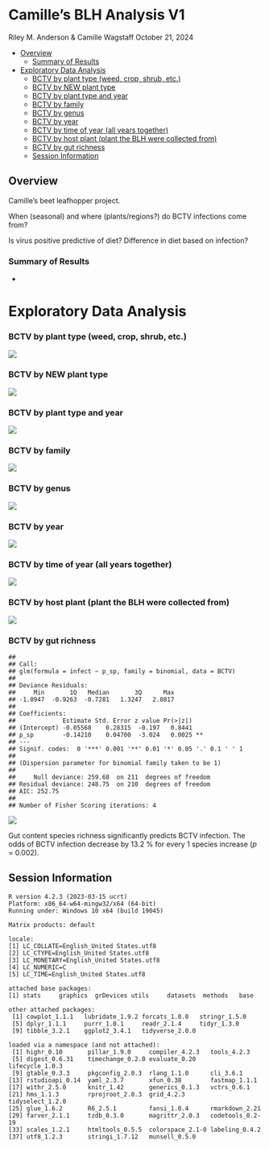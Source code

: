 Camille’s BLH Analysis V1
================
Riley M. Anderson & Camille Wagstaff
October 21, 2024

  

- [Overview](#overview)
  - [Summary of Results](#summary-of-results)
- [Exploratory Data Analysis](#exploratory-data-analysis)
  - [BCTV by plant type (weed, crop, shrub,
    etc.)](#bctv-by-plant-type-weed-crop-shrub-etc)
  - [BCTV by NEW plant type](#bctv-by-new-plant-type)
  - [BCTV by plant type and year](#bctv-by-plant-type-and-year)
  - [BCTV by family](#bctv-by-family)
  - [BCTV by genus](#bctv-by-genus)
  - [BCTV by year](#bctv-by-year)
  - [BCTV by time of year (all years
    together)](#bctv-by-time-of-year-all-years-together)
  - [BCTV by host plant (plant the BLH were collected
    from)](#bctv-by-host-plant-plant-the-blh-were-collected-from)
  - [BCTV by gut richness](#bctv-by-gut-richness)
  - [Session Information](#session-information)

## Overview

Camille’s beet leafhopper project.

When (seasonal) and where (plants/regions?) do BCTV infections come
from?

Is virus positive predictive of diet? Difference in diet based on
infection?

### Summary of Results

- 

# Exploratory Data Analysis

### BCTV by plant type (weed, crop, shrub, etc.)

![](BLHv1_files/figure-gfm/planttype_by_BCTV-1.png)<!-- -->

### BCTV by NEW plant type

![](BLHv1_files/figure-gfm/planttype_by_BCTV_1-1.png)<!-- -->

### BCTV by plant type and year

![](BLHv1_files/figure-gfm/planttype_by_BCTV_year-1.png)<!-- -->

### BCTV by family

![](BLHv1_files/figure-gfm/family_by_BCTV-1.png)<!-- -->

### BCTV by genus

![](BLHv1_files/figure-gfm/genus_by_BCTV-1.png)<!-- -->

### BCTV by year

![](BLHv1_files/figure-gfm/year_by_BCTV-1.png)<!-- -->

### BCTV by time of year (all years together)

![](BLHv1_files/figure-gfm/timeperiod_by_BCTV-1.png)<!-- -->

### BCTV by host plant (plant the BLH were collected from)

![](BLHv1_files/figure-gfm/hostplant_by_BCTV-1.png)<!-- -->

### BCTV by gut richness

    ## 
    ## Call:
    ## glm(formula = infect ~ p_sp, family = binomial, data = BCTV)
    ## 
    ## Deviance Residuals: 
    ##     Min       1Q   Median       3Q      Max  
    ## -1.0947  -0.9263  -0.7281   1.3247   2.0817  
    ## 
    ## Coefficients:
    ##             Estimate Std. Error z value Pr(>|z|)   
    ## (Intercept) -0.05568    0.28315  -0.197   0.8441   
    ## p_sp        -0.14210    0.04700  -3.024   0.0025 **
    ## ---
    ## Signif. codes:  0 '***' 0.001 '**' 0.01 '*' 0.05 '.' 0.1 ' ' 1
    ## 
    ## (Dispersion parameter for binomial family taken to be 1)
    ## 
    ##     Null deviance: 259.68  on 211  degrees of freedom
    ## Residual deviance: 248.75  on 210  degrees of freedom
    ## AIC: 252.75
    ## 
    ## Number of Fisher Scoring iterations: 4

![](BLHv1_files/figure-gfm/BCTV_gut_richness-1.png)<!-- -->

Gut content species richness significantly predicts BCTV infection. The
odds of BCTV infection decrease by 13.2 % for every 1 species increase
(*p* = 0.002).

## Session Information

    R version 4.2.3 (2023-03-15 ucrt)
    Platform: x86_64-w64-mingw32/x64 (64-bit)
    Running under: Windows 10 x64 (build 19045)

    Matrix products: default

    locale:
    [1] LC_COLLATE=English_United States.utf8 
    [2] LC_CTYPE=English_United States.utf8   
    [3] LC_MONETARY=English_United States.utf8
    [4] LC_NUMERIC=C                          
    [5] LC_TIME=English_United States.utf8    

    attached base packages:
    [1] stats     graphics  grDevices utils     datasets  methods   base     

    other attached packages:
     [1] cowplot_1.1.1   lubridate_1.9.2 forcats_1.0.0   stringr_1.5.0  
     [5] dplyr_1.1.1     purrr_1.0.1     readr_2.1.4     tidyr_1.3.0    
     [9] tibble_3.2.1    ggplot2_3.4.1   tidyverse_2.0.0

    loaded via a namespace (and not attached):
     [1] highr_0.10       pillar_1.9.0     compiler_4.2.3   tools_4.2.3     
     [5] digest_0.6.31    timechange_0.2.0 evaluate_0.20    lifecycle_1.0.3 
     [9] gtable_0.3.3     pkgconfig_2.0.3  rlang_1.1.0      cli_3.6.1       
    [13] rstudioapi_0.14  yaml_2.3.7       xfun_0.38        fastmap_1.1.1   
    [17] withr_2.5.0      knitr_1.42       generics_0.1.3   vctrs_0.6.1     
    [21] hms_1.1.3        rprojroot_2.0.3  grid_4.2.3       tidyselect_1.2.0
    [25] glue_1.6.2       R6_2.5.1         fansi_1.0.4      rmarkdown_2.21  
    [29] farver_2.1.1     tzdb_0.3.0       magrittr_2.0.3   codetools_0.2-19
    [33] scales_1.2.1     htmltools_0.5.5  colorspace_2.1-0 labeling_0.4.2  
    [37] utf8_1.2.3       stringi_1.7.12   munsell_0.5.0   
